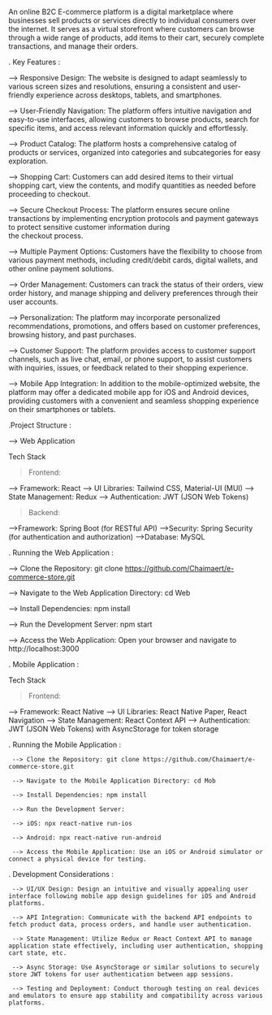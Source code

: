 An online B2C E-commerce platform is a digital marketplace where businesses sell products or services directly to individual consumers over the internet. It serves as a virtual storefront where customers can browse through a wide range of products, add items to their cart, securely complete transactions, and manage their orders.

. Key Features : 

 --> Responsive Design: The website is designed to adapt seamlessly to various screen sizes and resolutions, ensuring a consistent and user-friendly experience across desktops, tablets, and smartphones.

 --> User-Friendly Navigation: The platform offers intuitive navigation and easy-to-use interfaces, allowing customers to browse products, search for specific items, and access relevant information quickly and effortlessly.

 --> Product Catalog: The platform hosts a comprehensive catalog of products or services, organized into categories and subcategories for easy exploration.

 --> Shopping Cart: Customers can add desired items to their virtual shopping cart, view the contents, and modify quantities as needed before proceeding to checkout.

 --> Secure Checkout Process: The platform ensures secure online transactions by implementing encryption protocols and payment gateways to protect sensitive customer information during   
         the checkout process.

 --> Multiple Payment Options: Customers have the flexibility to choose from various payment methods, including credit/debit cards, digital wallets, and other online payment solutions.

 --> Order Management: Customers can track the status of their orders, view order history, and manage shipping and delivery preferences through their user accounts.

 --> Personalization: The platform may incorporate personalized recommendations, promotions, and offers based on customer preferences, browsing history, and past purchases.

 --> Customer Support: The platform provides access to customer support channels, such as live chat, email, or phone support, to assist customers with inquiries, issues, or feedback 
         related to their shopping experience.

 --> Mobile App Integration: In addition to the mobile-optimized website, the platform may offer a dedicated mobile app for iOS and Android devices, providing customers with a convenient and seamless shopping experience on their smartphones or tablets.

.Project Structure : 

 --> Web Application
 
   Tech Stack
   
   > Frontend:

   --> Framework: React
   --> UI Libraries: Tailwind CSS, Material-UI (MUI)
   --> State Management: Redux
   --> Authentication: JWT (JSON Web Tokens)

   > Backend:

   -->Framework: Spring Boot (for RESTful API)
   -->Security: Spring Security (for authentication and authorization)
   -->Database: MySQL

 
. Running the Web Application : 

 --> Clone the Repository: git clone https://github.com/Chaimaert/e-commerce-store.git

 --> Navigate to the Web Application Directory: cd Web

 --> Install Dependencies: npm install

 --> Run the Development Server: npm start

 --> Access the Web Application: Open your browser and navigate to http://localhost:3000

. Mobile Application : 

Tech Stack

  > Frontend:

   --> Framework: React Native
   --> UI Libraries: React Native Paper, React Navigation
   --> State Management: React Context API
   --> Authentication: JWT (JSON Web Tokens) with AsyncStorage for token storage

   
  . Running the Mobile Application : 
  
     --> Clone the Repository: git clone https://github.com/Chaimaert/e-commerce-store.git
    
     --> Navigate to the Mobile Application Directory: cd Mob
    
     --> Install Dependencies: npm install
    
     --> Run the Development Server:
    
     --> iOS: npx react-native run-ios
     
     --> Android: npx react-native run-android
     
     --> Access the Mobile Application: Use an iOS or Android simulator or connect a physical device for testing.

. Development Considerations : 

     --> UI/UX Design: Design an intuitive and visually appealing user interface following mobile app design guidelines for iOS and Android platforms.
    
     --> API Integration: Communicate with the backend API endpoints to fetch product data, process orders, and handle user authentication.
    
     --> State Management: Utilize Redux or React Context API to manage application state effectively, including user authentication, shopping cart state, etc.
    
     --> Async Storage: Use AsyncStorage or similar solutions to securely store JWT tokens for user authentication between app sessions.
    
     --> Testing and Deployment: Conduct thorough testing on real devices and emulators to ensure app stability and compatibility across various platforms.
